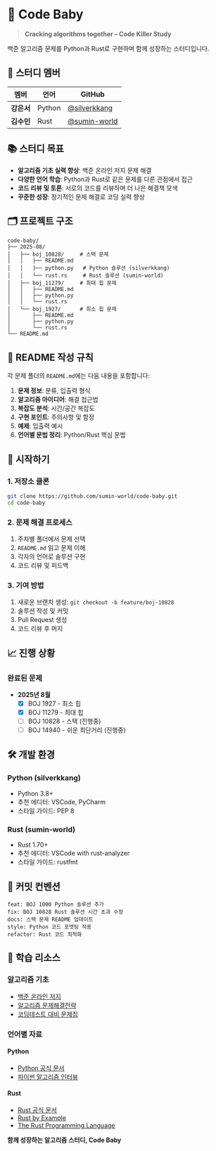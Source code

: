 # 🍼 Code Baby

> **Cracking algorithms together – Code Killer Study**

백준 알고리즘 문제를 Python과 Rust로 구현하며 함께 성장하는 스터디입니다.

## 👥 스터디 멤버

| 멤버 | 언어 | GitHub |
|------|------|---------|
| **강은서** | Python | [@silverkkang](https://github.com/silverkkang) |
| **김수민** | Rust | [@sumin-world](https://github.com/sumin-world) |

## 📚 스터디 목표

- **알고리즘 기초 실력 향상**: 백준 온라인 저지 문제 해결
- **다양한 언어 학습**: Python과 Rust로 같은 문제를 다른 관점에서 접근
- **코드 리뷰 및 토론**: 서로의 코드를 리뷰하며 더 나은 해결책 모색
- **꾸준한 성장**: 정기적인 문제 해결로 코딩 실력 향상

## 🗂️ 프로젝트 구조

```
code-baby/
├── 2025-08/
│   ├── boj_10828/     # 스택 문제
│   │   ├── README.md
│   │   ├── python.py   # Python 솔루션 (silverkkang)
│   │   └── rust.rs     # Rust 솔루션 (sumin-world)
│   ├── boj_11279/     # 최대 힙 문제
│   │   ├── README.md
│   │   ├── python.py
│   │   └── rust.rs
│   └── boj_1927/      # 최소 힙 문제
│       ├── README.md
│       ├── python.py
│       └── rust.rs
└── README.md
```

## 📖 README 작성 규칙

각 문제 폴더의 `README.md`에는 다음 내용을 포함합니다:

1. **문제 정보**: 분류, 입출력 형식
2. **알고리즘 아이디어**: 해결 접근법
3. **복잡도 분석**: 시간/공간 복잡도
4. **구현 포인트**: 주의사항 및 함정
5. **예제**: 입출력 예시
6. **언어별 문법 정리**: Python/Rust 핵심 문법

## 🚀 시작하기

### 1. 저장소 클론
```bash
git clone https://github.com/sumin-world/code-baby.git
cd code-baby
```

### 2. 문제 해결 프로세스
1. 주차별 폴더에서 문제 선택
2. `README.md` 읽고 문제 이해
3. 각자의 언어로 솔루션 구현
4. 코드 리뷰 및 피드백

### 3. 기여 방법
1. 새로운 브랜치 생성: `git checkout -b feature/boj-10828`
2. 솔루션 작성 및 커밋
3. Pull Request 생성
4. 코드 리뷰 후 머지

## 📈 진행 상황

### 완료된 문제

- **2025년 8월**
  - [x] BOJ 1927 - 최소 힙
  - [x] BOJ 11279 - 최대 힙  
  - [ ] BOJ 10828 - 스택 (진행중)
  - [ ] BOJ 14940 - 쉬운 최단거리 (진행중)

## 🛠️ 개발 환경

### Python (silverkkang)
- Python 3.8+
- 추천 에디터: VSCode, PyCharm
- 스타일 가이드: PEP 8

### Rust (sumin-world)  
- Rust 1.70+
- 추천 에디터: VSCode with rust-analyzer
- 스타일 가이드: rustfmt

## 📝 커밋 컨벤션

```
feat: BOJ 1000 Python 솔루션 추가
fix: BOJ 10828 Rust 솔루션 시간 초과 수정
docs: 스택 문제 README 업데이트
style: Python 코드 포맷팅 적용
refactor: Rust 코드 최적화
```

## 🎯 학습 리소스

### 알고리즘 기초
- [백준 온라인 저지](https://www.acmicpc.net/)
- [알고리즘 문제해결전략](http://book.algospot.com/)
- [코딩테스트 대비 문제집](https://github.com/tony9402/baekjoon)

### 언어별 자료
#### Python
- [Python 공식 문서](https://docs.python.org/3/)
- [파이썬 알고리즘 인터뷰](https://github.com/onlybooks/algorithm-interview)

#### Rust
- [Rust 공식 문서](https://doc.rust-lang.org/)
- [Rust by Example](https://doc.rust-lang.org/rust-by-example/)
- [The Rust Programming Language](https://doc.rust-lang.org/book/)

**함께 성장하는 알고리즘 스터디, Code Baby**